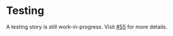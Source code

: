 # Testing

A testing story is still work-in-progress. Visit [#55](https://github.com/sycamore-rs/sycamore/issues/55) for more details.
